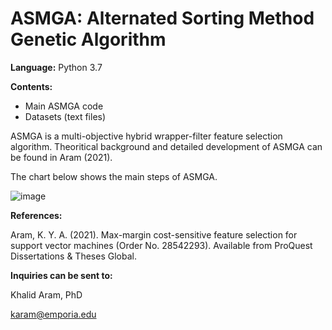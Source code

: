 # ASMGA: Alternated Sorting Method Genetic Algorithm

**Language:** Python 3.7

**Contents:**
 - Main ASMGA code
 - Datasets (text files)

ASMGA is a multi-objective hybrid wrapper-filter feature selection algorithm. Theoritical background and detailed development of ASMGA can be found in Aram (2021).
 
The chart below shows the main steps of ASMGA.

![image](https://user-images.githubusercontent.com/57454095/172543282-334c7c50-1892-4e57-910a-1760a939ed1c.png)


**References:**

Aram, K. Y. A. (2021). Max-margin cost-sensitive feature selection for support vector machines (Order No. 28542293). Available from ProQuest Dissertations & Theses Global.

**Inquiries can be sent to:**

Khalid Aram, PhD

karam@emporia.edu

